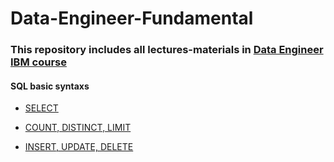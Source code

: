 # Data-Engineer-Fundamental
### This repository includes all lectures-materials in [Data Engineer IBM course](https://www.coursera.org/professional-certificates/ibm-data-engineer)

#### SQL basic syntaxs
+ [SELECT](https://cf-courses-data.s3.us.cloud-object-storage.appdomain.cloud/IBMDeveloperSkillsNetwork-DB0201EN-SkillsNetwork/labs/Labs_Coursera_V5/labs/Lab%20-%20Basics%20of%20SQL%20SELECT%20Statement/instructional-labs.md.html)

+ [COUNT, DISTINCT, LIMIT](https://cf-courses-data.s3.us.cloud-object-storage.appdomain.cloud/IBMDeveloperSkillsNetwork-DB0201EN-SkillsNetwork/labs/Labs_Coursera_V5/labs/Lab%20-%20COUNT%20-%20DISTINCT%20-%20LIMIT/instructional-labs.md.html)

+ [INSERT, UPDATE, DELETE](https://cf-courses-data.s3.us.cloud-object-storage.appdomain.cloud/IBMDeveloperSkillsNetwork-DB0201EN-SkillsNetwork/labs/Labs_Coursera_V5/labs/Lab%20-%20INSERT%20-%20UPDATE%20-%20DELETE/instructional-labs.md.html)